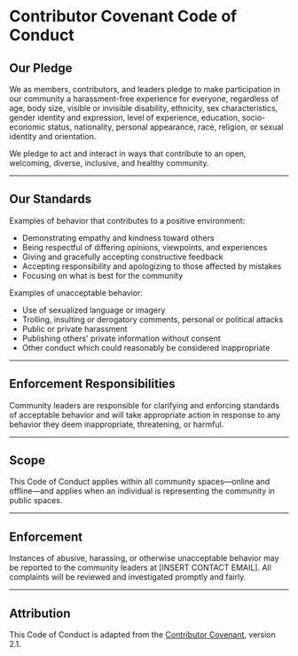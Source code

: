 # Contributor Covenant Code of Conduct

## Our Pledge

We as members, contributors, and leaders pledge to make participation in our community a harassment-free experience for everyone, regardless of age, body size, visible or invisible disability, ethnicity, sex characteristics, gender identity and expression, level of experience, education, socio-economic status, nationality, personal appearance, race, religion, or sexual identity and orientation.

We pledge to act and interact in ways that contribute to an open, welcoming, diverse, inclusive, and healthy community.

---

## Our Standards

Examples of behavior that contributes to a positive environment:

- Demonstrating empathy and kindness toward others
- Being respectful of differing opinions, viewpoints, and experiences
- Giving and gracefully accepting constructive feedback
- Accepting responsibility and apologizing to those affected by mistakes
- Focusing on what is best for the community

Examples of unacceptable behavior:

- Use of sexualized language or imagery
- Trolling, insulting or derogatory comments, personal or political attacks
- Public or private harassment
- Publishing others' private information without consent
- Other conduct which could reasonably be considered inappropriate

---

## Enforcement Responsibilities

Community leaders are responsible for clarifying and enforcing standards of acceptable behavior and will take appropriate action in response to any behavior they deem inappropriate, threatening, or harmful.

---

## Scope

This Code of Conduct applies within all community spaces—online and offline—and applies when an individual is representing the community in public spaces.

---

## Enforcement

Instances of abusive, harassing, or otherwise unacceptable behavior may be reported to the community leaders at [INSERT CONTACT EMAIL]. All complaints will be reviewed and investigated promptly and fairly.

---

## Attribution

This Code of Conduct is adapted from the [Contributor Covenant](https://www.contributor-covenant.org), version 2.1.

